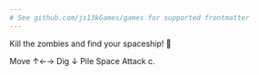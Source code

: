 ```yaml
---
# See github.com/js13kGames/games for supported frontmatter
---
```

Kill the zombies and find your spaceship! 🚀 

Move ↑←→     Dig ↓     Pile Space      Attack c.
